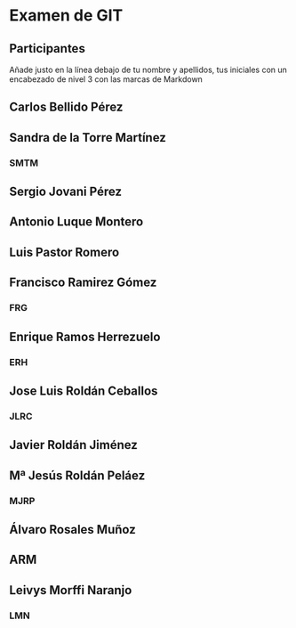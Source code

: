 # Examen de GIT

## Participantes

Añade justo en la línea debajo de tu nombre y apellidos, tus iniciales con un encabezado de nivel 3 con las marcas de Markdown

## Carlos Bellido Pérez

## Sandra de la Torre Martínez

### SMTM

## Sergio Jovani Pérez

## Antonio Luque Montero

## Luis Pastor Romero

## Francisco Ramirez Gómez

### FRG

## Enrique Ramos Herrezuelo

### ERH

## Jose Luis Roldán Ceballos

### JLRC

## Javier Roldán Jiménez

## Mª Jesús Roldán Peláez

### MJRP

## Álvaro Rosales Muñoz

## ARM

## Leivys Morffi Naranjo

### LMN
